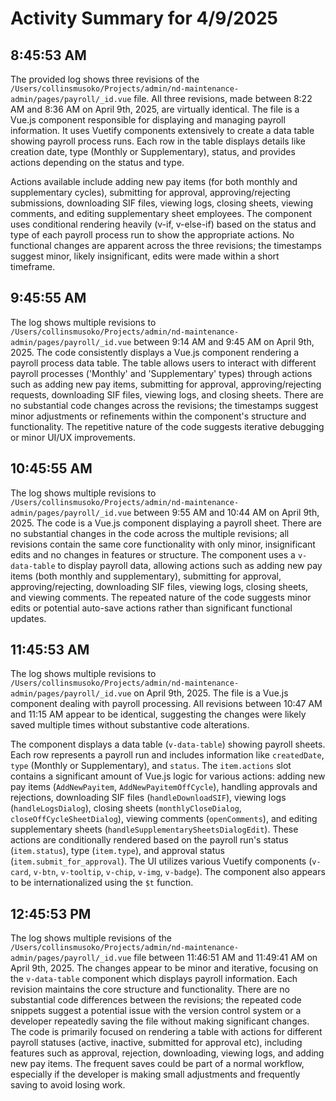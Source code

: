 # Activity Summary for 4/9/2025

## 8:45:53 AM
The provided log shows three revisions of the `/Users/collinsmusoko/Projects/admin/nd-maintenance-admin/pages/payroll/_id.vue` file.  All three revisions, made between 8:22 AM and 8:36 AM on April 9th, 2025, are virtually identical.  The file is a Vue.js component responsible for displaying and managing payroll information.  It uses Vuetify components extensively to create a data table showing payroll process runs.  Each row in the table displays details like creation date, type (Monthly or Supplementary), status, and provides actions depending on the status and type.

Actions available include adding new pay items (for both monthly and supplementary cycles),  submitting for approval, approving/rejecting submissions, downloading SIF files, viewing logs, closing sheets, viewing comments, and editing supplementary sheet employees.  The component uses conditional rendering heavily (v-if, v-else-if) based on the status and type of each payroll process run to show the appropriate actions.  No functional changes are apparent across the three revisions; the timestamps suggest minor, likely insignificant, edits were made within a short timeframe.


## 9:45:55 AM
The log shows multiple revisions to `/Users/collinsmusoko/Projects/admin/nd-maintenance-admin/pages/payroll/_id.vue` between 9:14 AM and 9:45 AM on April 9th, 2025.  The code consistently displays a Vue.js component rendering a payroll process data table.  The table allows users to interact with different payroll processes ('Monthly' and 'Supplementary' types) through actions such as adding new pay items, submitting for approval, approving/rejecting requests, downloading SIF files, viewing logs, and closing sheets.  There are no substantial code changes across the revisions; the timestamps suggest minor adjustments or refinements within the component's structure and functionality.  The repetitive nature of the code suggests iterative debugging or minor UI/UX improvements.


## 10:45:55 AM
The log shows multiple revisions to `/Users/collinsmusoko/Projects/admin/nd-maintenance-admin/pages/payroll/_id.vue` between 9:55 AM and 10:44 AM on April 9th, 2025.  The code is a Vue.js component displaying a payroll sheet.  There are no substantial changes in the code across the multiple revisions; all revisions contain the same core functionality with only minor, insignificant edits and no changes in features or structure. The component uses a `v-data-table` to display payroll data, allowing actions such as adding new pay items (both monthly and supplementary), submitting for approval, approving/rejecting, downloading SIF files, viewing logs, closing sheets, and viewing comments.  The repeated nature of the code suggests minor edits or potential auto-save actions rather than significant functional updates.


## 11:45:53 AM
The log shows multiple revisions to `/Users/collinsmusoko/Projects/admin/nd-maintenance-admin/pages/payroll/_id.vue` on April 9th, 2025.  The file is a Vue.js component dealing with payroll processing.  All revisions between 10:47 AM and 11:15 AM appear to be identical, suggesting the changes were likely saved multiple times without substantive code alterations.

The component displays a data table (`v-data-table`) showing payroll sheets.  Each row represents a payroll run and includes information like `createdDate`, `type` (Monthly or Supplementary), and `status`.  The `item.actions` slot contains a significant amount of Vue.js logic for various actions: adding new pay items (`AddNewPayitem`, `AddNewPayitemOffCycle`), handling approvals and rejections, downloading SIF files (`handleDownloadSIF`), viewing logs (`handleLogsDialog`), closing sheets (`monthlyCloseDialog`, `closeOffCycleSheetDialog`), viewing comments (`openComments`), and editing supplementary sheets (`handleSupplementarySheetsDialogEdit`).  These actions are conditionally rendered based on the payroll run's status (`item.status`), type (`item.type`), and approval status (`item.submit_for_approval`).  The UI utilizes various Vuetify components (`v-card`, `v-btn`, `v-tooltip`, `v-chip`, `v-img`, `v-badge`).  The component also appears to be internationalized using the `$t` function.


## 12:45:53 PM
The log shows multiple revisions of the `/Users/collinsmusoko/Projects/admin/nd-maintenance-admin/pages/payroll/_id.vue` file between 11:46:51 AM and 11:49:41 AM on April 9th, 2025.  The changes appear to be minor and iterative, focusing on the  `v-data-table` component which displays payroll information.  Each revision maintains the core structure and functionality. There are no substantial code differences between the revisions; the repeated code snippets suggest a potential issue with the version control system or a developer repeatedly saving the file without making significant changes.  The code is primarily focused on rendering a table with actions for different payroll statuses (active, inactive, submitted for approval etc), including features such as approval, rejection, downloading, viewing logs, and adding new pay items.  The frequent saves could be part of a normal workflow, especially if the developer is making small adjustments and frequently saving to avoid losing work.
